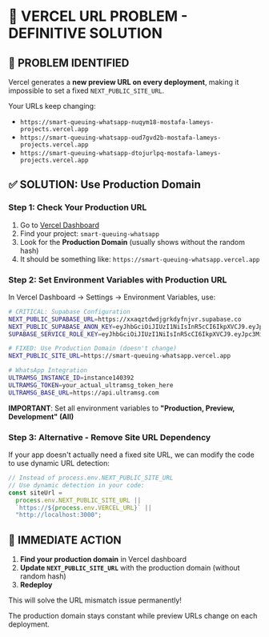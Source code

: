 # 🎯 VERCEL URL PROBLEM - DEFINITIVE SOLUTION

## 🚨 PROBLEM IDENTIFIED

Vercel generates a **new preview URL on every deployment**, making it impossible to set a fixed `NEXT_PUBLIC_SITE_URL`.

Your URLs keep changing:

- `https://smart-queuing-whatsapp-nuqym18-mostafa-lameys-projects.vercel.app`
- `https://smart-queuing-whatsapp-oud7gvd2b-mostafa-lameys-projects.vercel.app`
- `https://smart-queuing-whatsapp-dtojurlpq-mostafa-lameys-projects.vercel.app`

## ✅ SOLUTION: Use Production Domain

### Step 1: Check Your Production URL

1. Go to [Vercel Dashboard](https://vercel.com/dashboard)
2. Find your project: `smart-queuing-whatsapp`
3. Look for the **Production Domain** (usually shows without the random hash)
4. It should be something like: `https://smart-queuing-whatsapp.vercel.app`

### Step 2: Set Environment Variables with Production URL

In Vercel Dashboard → Settings → Environment Variables, use:

```bash
# CRITICAL: Supabase Configuration
NEXT_PUBLIC_SUPABASE_URL=https://xxaqztdwdjgrkdyfnjvr.supabase.co
NEXT_PUBLIC_SUPABASE_ANON_KEY=eyJhbGciOiJIUzI1NiIsInR5cCI6IkpXVCJ9.eyJpc3MiOiJzdXBhYmFzZSIsInJlZiI6Inh4YXF6dGR3ZGpncmtkeWZuanZyIiwicm9sZSI6ImFub24iLCJpYXQiOjE3NTQ4NjkyNTYsImV4cCI6MjA3MDQ0NTI1Nn0.mr35VgacJYZTc35lAbn5KQ5BsV8ElucEp-Ekf_E63wg
SUPABASE_SERVICE_ROLE_KEY=eyJhbGciOiJIUzI1NiIsInR5cCI6IkpXVCJ9.eyJpc3MiOiJzdXBhYmFzZSIsInJlZiI6Inh4YXF6dGR3ZGpncmtkeWZuanZyIiwicm9sZSI6InNlcnZpY2Vfcm9sZSIsImlhdCI6MTc1NDg2OTI1NiwiZXhwIjoyMDcwNDQ1MjU2fQ.q3zsVFuZvT57-R5kOHFmYtdMWeSbfMzrSzy7-KlQ2eA

# FIXED: Use Production Domain (doesn't change)
NEXT_PUBLIC_SITE_URL=https://smart-queuing-whatsapp.vercel.app

# WhatsApp Integration
ULTRAMSG_INSTANCE_ID=instance140392
ULTRAMSG_TOKEN=your_actual_ultramsg_token_here
ULTRAMSG_BASE_URL=https://api.ultramsg.com
```

**IMPORTANT**: Set all environment variables to **"Production, Preview, Development" (All)**

### Step 3: Alternative - Remove Site URL Dependency

If your app doesn't actually need a fixed site URL, we can modify the code to use dynamic URL detection:

```typescript
// Instead of process.env.NEXT_PUBLIC_SITE_URL
// Use dynamic detection in your code:
const siteUrl =
  process.env.NEXT_PUBLIC_SITE_URL ||
  `https://${process.env.VERCEL_URL}` ||
  "http://localhost:3000";
```

## 🚀 IMMEDIATE ACTION

1. **Find your production domain** in Vercel dashboard
2. **Update `NEXT_PUBLIC_SITE_URL`** with the production domain (without random hash)
3. **Redeploy**

This will solve the URL mismatch issue permanently!

The production domain stays constant while preview URLs change on each deployment.
